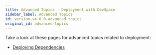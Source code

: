 ```yaml
---
title: Advanced Topics - Deployment with DevSpace
sidebar_label: Advanced Topics
id: version-v4.0.0-advanced-topics
original_id: advanced-topics
---
```


Take a look at these pages for advanced topics related to deployment:
- [Deploying Dependencies](/docs/cli/deployment/advanced/dependencies)
